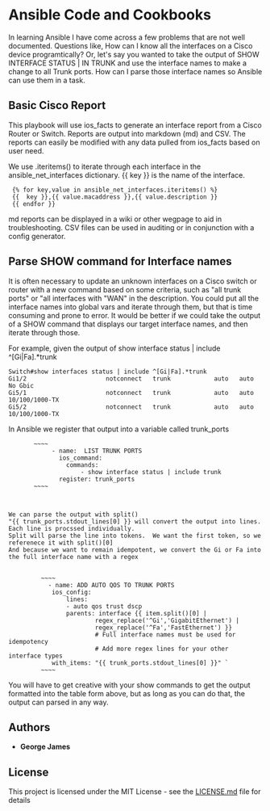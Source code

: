 # Ansible Code and Cookbooks

In learning Ansible I have come across a few problems that are not well documented.  Questions like, How can I know all the interfaces on a Cisco device programtically?   Or, let's say you wanted to take the output of SHOW INTERFACE STATUS | IN TRUNK and use the interface names to make a change to all Trunk ports. How can I parse those interface names so Ansible can use them in a task.   

## Basic Cisco Report
  This playbook will use ios_facts to generate an interface report from a Cisco Router or Switch.  Reports are output into markdown (md) and CSV.   The reports can easily be modified with any data pulled from ios_facts based on user need.   

  We use .iteritems() to iterate through each interface in the ansible_net_interfaces dictionary.  {{ key }} is the name of the interface.  

     {% for key,value in ansible_net_interfaces.iteritems() %}
     {{  key }},{{ value.macaddress }},{{ value.description }}
     {{ endfor }}

md reports can be displayed in a wiki or other wegpage to aid in troubleshooting.  CSV files can be used in auditing or in conjunction with a config generator.   

## Parse SHOW command for Interface names
 
  It is often necessary to update an unknown interfaces on a Cisco switch or router with a new command based on some criteria, such as "all trunk ports" or "all interfaces with "WAN" in the description.   You could put all the interface names into global vars and iterate through them, but that is time consuming and prone to error.   It would be better if we could take the output of a SHOW command that displays our target interface names, and then iterate through those.  

  For example, given the output of show interface status | include ^[Gi|Fa].*trunk

~~~~
Switch#show interfaces status | include ^[Gi|Fa].*trunk
Gi1/2                      notconnect   trunk            auto   auto No Gbic
Gi5/1                      notconnect   trunk            auto   auto 10/100/1000-TX
Gi5/2                      notconnect   trunk            auto   auto 10/100/1000-TX
~~~~
  
   In Ansible we register that output into a variable called trunk_ports

           ~~~~
                - name:  LIST TRUNK PORTS
                  ios_command:
                    commands:
                        - show interface status | include trunk
                  register: trunk_ports          
           ~~~~



    We can parse the output with split() 
    "{{ trunk_ports.stdout_lines[0] }} will convert the output into lines.  Each line is procssed individually.
    Split will parse the line into tokens.  We want the first token, so we referenece it with split()[0]  
    And because we want to remain idempotent, we convert the Gi or Fa into the full interface name with a regex


             ~~~~
               - name: ADD AUTO QOS TO TRUNK PORTS
                ios_config:
                    lines:
                    - auto qos trust dscp
                    parents: interface {{ item.split()[0] | 
                            regex_replace('^Gi','GigabitEthernet') |
                            regex_replace('^Fa','FastEthernet') }}
                            # Full interface names must be used for idempotency
                            # Add more regex lines for your other interface types
                with_items: "{{ trunk_ports.stdout_lines[0] }}" `
             ~~~~   

You will have to get creative with your show commands to get the output formatted into the table form above, but as long as you can do that, the output can parsed in any way.

## Authors

* **George James**


## License

This project is licensed under the MIT License - see the [LICENSE.md](LICENSE.md) file for details

